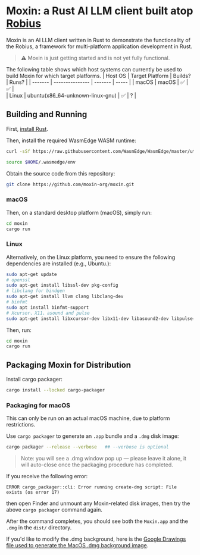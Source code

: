 # Moxin: a Rust AI LLM client built atop [Robius](https://github.com/project-robius)

Moxin is an AI LLM client written in Rust to demonstrate the functionality of the Robius, a framework for multi-platform application development in Rust.

> ⚠️ Moxin is just getting started and is not yet fully functional.

The following table shows which host systems can currently be used to build Moxin for which target platforms.
| Host OS | Target Platform | Builds? | Runs? |
| ------- | --------------- | ------- | ----- |
| macOS   | macOS           | ✅      | ✅    |  
| Linux   | ubuntu(x86_64-unknown-linux-gnu) | ✅ | ? |

## Building and Running

First, [install Rust](https://www.rust-lang.org/tools/install).

Then, install the required WasmEdge WASM runtime:

```sh
curl -sSf https://raw.githubusercontent.com/WasmEdge/WasmEdge/master/utils/install_v2.sh | bash

source $HOME/.wasmedge/env
```

Obtain the source code from this repository:
```sh
git clone https://github.com/moxin-org/moxin.git
```

### macOS

Then, on a standard desktop platform (macOS), simply run:

```sh
cd moxin
cargo run
```

### Linux

Alternatively, on the Linux platform, you need to ensure the following dependencies are installed (e.g., Ubuntu.):

```sh
sudo apt-get update
# openssl
sudo apt-get install libssl-dev pkg-config
# libclang for bindgen
sudo apt-get install llvm clang libclang-dev
# binfmt
sudo apt install binfmt-support
# Xcursor、X11、asound and pulse
sudo apt-get install libxcursor-dev libx11-dev libasound2-dev libpulse-dev
```

Then, run:

```sh
cd moxin
cargo run
```


## Packaging Moxin for Distribution

Install cargo packager:
```sh
cargo install --locked cargo-packager
```

### Packaging for macOS
This can only be run on an actual macOS machine, due to platform restrictions.

Use `cargo packager` to generate an `.app` bundle and a `.dmg` disk image:
```sh
cargo packager --release --verbose   ## --verbose is optional
```

> Note: you will see a .dmg window pop up — please leave it alone, it will auto-close once the packaging procedure has completed.

If you receive the following error:
```
ERROR cargo_packager::cli: Error running create-dmg script: File exists (os error 17)
```
then open Finder and unmount any Moxin-related disk images, then try the above `cargo packager` command again.

After the command completes, you should see both the `Moxin.app` and the `.dmg` in the `dist/` directory.


If you'd like to modify the .dmg background, here is the [Google Drawings file used to generate the MacOS .dmg background image](https://docs.google.com/drawings/d/1Uq13nAsCKFrl4s16HeLqpVfQ-vbF7v2Z8HFyqgeyrbE/edit?usp=sharing).
